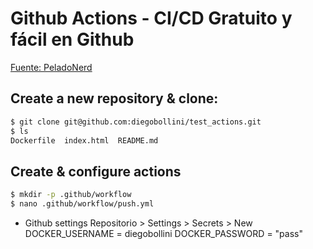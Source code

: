 # Github Actions - CI/CD Gratuito y fácil en Github

[Fuente: PeladoNerd](https://youtu.be/MNBf-ylhtK0)

## Create a new repository & clone:
```bash
$ git clone git@github.com:diegobollini/test_actions.git
$ ls
Dockerfile  index.html  README.md
```
## Create & configure actions
```bash
$ mkdir -p .github/workflow
$ nano .github/workflow/push.yml
```

- Github settings
Repositorio > Settings > Secrets > New
DOCKER_USERNAME = diegobollini
DOCKER_PASSWORD = "pass"